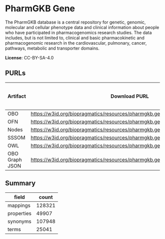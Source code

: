 # PharmGKB Gene

The PharmGKB database is a central repository for genetic, genomic, molecular and cellular phenotype data and clinical information about people who have participated in pharmacogenomics research studies. The data includes, but is not limited to, clinical and basic pharmacokinetic and pharmacogenomic research in the cardiovascular, pulmonary, cancer, pathways, metabolic and transporter domains.

**License**: CC-BY-SA-4.0

## PURLs

| Artifact       | Download PURL                                                                  | Latest Versioned Download PURL   |
|----------------|--------------------------------------------------------------------------------|----------------------------------|
| OBO            | https://w3id.org/biopragmatics/resources/pharmgkb.gene/pharmgkb.gene.obo       |                                  |
| OFN            | https://w3id.org/biopragmatics/resources/pharmgkb.gene/pharmgkb.gene.ofn       |                                  |
| Nodes          | https://w3id.org/biopragmatics/resources/pharmgkb.gene/pharmgkb.gene.tsv       |                                  |
| SSSOM          | https://w3id.org/biopragmatics/resources/pharmgkb.gene/pharmgkb.gene.sssom.tsv |                                  |
| OWL            | https://w3id.org/biopragmatics/resources/pharmgkb.gene/pharmgkb.gene.owl       |                                  |
| OBO Graph JSON | https://w3id.org/biopragmatics/resources/pharmgkb.gene/pharmgkb.gene.json      |                                  |

## Summary

| field      |   count |
|------------|---------|
| mappings   |  128321 |
| properties |   49907 |
| synonyms   |  107948 |
| terms      |   25041 |
